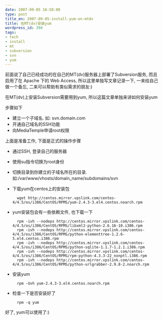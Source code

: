 ```yaml
---
date: 2007-09-05 16:58:00
type: post
title_en: 2007-09-05-install-yum-on-mtdv
title: 在MT(dv)安装yum
wordpress_id: 394
tags:
- tech
- install
- mt
- subversion
- svn
- yum
---
```


前面说了自己已经成功的在自己的MT(dv)服务器上部署了Subversion服务, 而且启用了在 Apache 下的 Web Access, 所以这里单独写文章记录一下, 一来给自己做一个备忘, 二来可以帮助有类似需求的朋友:)

在MT(dv)上安装Subversion需要用到yum, 所以这篇文章单独来讲如何安装yum

步骤如下
  
* 建立一个子域名. 如: svn.domain.com 
* 开通自己域名的SSH功能 
* 向MediaTemple申请root权限

上面是准备工作, 下面是正式的操作步骤
  
* 通过SSH, 登录自己的服务器 
* 使用su指令切换为root身份 
* 切换目录到你建立的子域名所在的目录. 如:/var/www/vhosts/domain_name/subdomains/svn 
* 下载yum在centos上的安装包      

		wget http://centos.mirror.vpslink.com/centos-4/4.5/os/i386/CentOS/RPMS/yum-2.4.3-3.el4.centos.noarch.rpm
   
* yum安装包会有一些依赖文件, 也下载一下      

		rpm -ivh --nodeps http://centos.mirror.vpslink.com/centos-4/4.5/os/i386/CentOS/RPMS/libxml2-python-2.6.16-10.i386.rpm           
		rpm -ivh --nodeps http://centos.mirror.vpslink.com/centos-4/4.5/os/i386/CentOS/RPMS/python-elementtree-1.2.6-5.el4.centos.i386.rpm            
		rpm -ivh --nodeps http://centos.mirror.vpslink.com/centos-4/4.5/os/i386/CentOS/RPMS/python-sqlite-1.1.7-1.2.1.i386.rpm            
		rpm -ivh --nodeps http://centos.mirror.vpslink.com/centos-4/4.5/os/i386/CentOS/RPMS/rpm-python-4.3.3-22_nonptl.i386.rpm            
		rpm -ivh --nodeps http://centos.mirror.vpslink.com/centos-4/4.5/os/i386/CentOS/RPMS/python-urlgrabber-2.9.8-2.noarch.rpm
  
* 安装yum      

		rpm -Uvh yum-2.4.3-3.el4.centos.noarch.rpm
   
* 检查一下是否安装好了      

		rpm -q yum

好了, yum可以使用了:)
